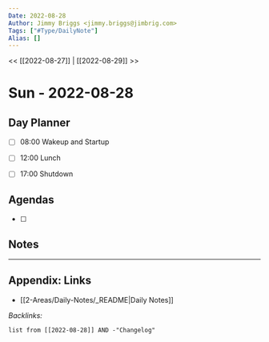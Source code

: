 ```yaml
---
Date: 2022-08-28
Author: Jimmy Briggs <jimmy.briggs@jimbrig.com>
Tags: ["#Type/DailyNote"]
Alias: []
---
```


<< [[2022-08-27]] | [[2022-08-29]] >>

# Sun - 2022-08-28

## Day Planner

- [ ] 08:00 Wakeup and Startup
- [ ] 12:00 Lunch
- [ ] 17:00 Shutdown


## Agendas

- [ ] 

## Notes


***

## Appendix: Links

- [[2-Areas/Daily-Notes/_README|Daily Notes]]

*Backlinks:*

```dataview
list from [[2022-08-28]] AND -"Changelog"
```